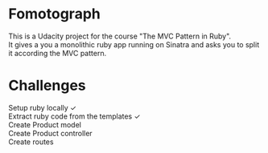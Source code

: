 # Fomotograph

This is a Udacity project for the course "The MVC Pattern in Ruby".  
It gives a you a monolithic ruby app running on Sinatra and asks you to split it according the MVC pattern.

# Challenges

Setup ruby locally &check;  
Extract ruby code from the templates &check;  
Create Product model  
Create Product controller  
Create routes  